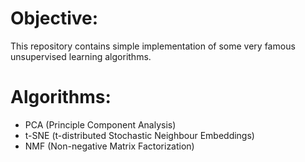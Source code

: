 # Objective:
This repository contains simple implementation of some very famous unsupervised learning algorithms.
# Algorithms:
- PCA (Principle Component Analysis)
- t-SNE (t-distributed Stochastic Neighbour Embeddings)
- NMF (Non-negative Matrix Factorization)
